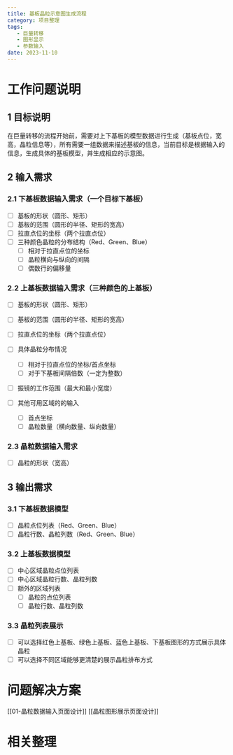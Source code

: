 ```yaml
---
title: 基板晶粒示意图生成流程
category: 项目整理
tags: 
   - 巨量转移
   - 图形显示
   - 参数输入
date: 2023-11-10
---
```


# 工作问题说明

## 1 目标说明

在巨量转移的流程开始前，需要对上下基板的模型数据进行生成（基板点位，宽高，晶粒信息等），所有需要一组数据来描述基板的信息，当前目标是根据输入的信息，生成具体的基板模型，并生成相应的示意图。

## 2 输入需求

### 2.1 下基板数据输入需求（一个目标下基板）

- [ ] 基板的形状（圆形、矩形）
- [ ] 基板的范围（圆形的半径、矩形的宽高）
- [ ] 拉直点位的坐标（两个拉直点位）
- [ ] 三种颜色晶粒的分布结构（Red、Green、Blue）
	- [ ] 相对于拉直点位的坐标
	- [ ] 晶粒横向与纵向的间隔
	- [ ] 偶数行的偏移量

### 2.2 上基板数据输入需求（三种颜色的上基板）

- [ ] 基板的形状（圆形、矩形）
- [ ] 基板的范围（圆形的半径、矩形的宽高）
- [ ] 拉直点位的坐标（两个拉直点位）
- [ ] 具体晶粒分布情况
	- [ ] 相对于拉直点位的坐标/首点坐标
	- [ ] 对于下基板间隔倍数（一定为整数）
- [ ] 振镜的工作范围（最大和最小宽度）

- [ ] 其他可用区域的的输入
	- [ ] 首点坐标
	- [ ] 晶粒数量（横向数量、纵向数量）

### 2.3 晶粒数据输入需求

- [ ] 晶粒的形状（宽高）

## 3 输出需求

### 3.1 下基板数据模型

- [ ] 晶粒点位列表（Red、Green、Blue）
- [ ] 晶粒行数、晶粒列数（Red、Green、Blue）

### 3.2 上基板数据模型

- [ ] 中心区域晶粒点位列表
- [ ] 中心区域晶粒行数、晶粒列数
- [ ] 额外的区域列表
	- [ ] 晶粒的点位列表
	- [ ] 晶粒行数、晶粒列数

### 3.3 晶粒列表展示

- [ ] 可以选择红色上基板、绿色上基板、蓝色上基板、下基板图形的方式展示具体晶粒
- [ ] 可以选择不同区域能够更清楚的展示晶粒排布方式

# 问题解决方案

[[01-晶粒数据输入页面设计]]
[[晶粒图形展示页面设计]]

# 相关整理
